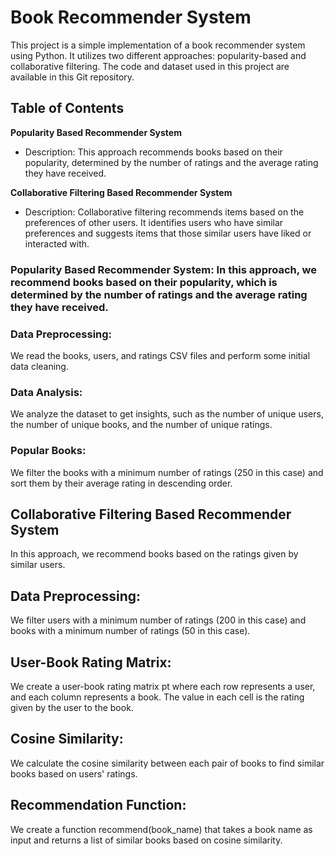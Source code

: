 # Book Recommender System 
This project is a simple implementation of a book recommender system using Python. It utilizes two different approaches: popularity-based and collaborative filtering. The code and dataset used in this project are available in this Git repository.

## Table of Contents
**Popularity Based Recommender System**
  - Description: This approach recommends books based on their popularity, determined by the number of ratings and the average rating they have received.
  
**Collaborative Filtering Based Recommender System**
  - Description: Collaborative filtering recommends items based on the preferences of other users. It identifies users who have similar preferences and suggests items that those similar users have liked or interacted with.
### Popularity Based Recommender System: In this approach, we recommend books based on their popularity, which is determined by the number of ratings and the average rating they have received.

### Data Preprocessing: 
We read the books, users, and ratings CSV files and perform some initial data cleaning.
### Data Analysis:
We analyze the dataset to get insights, such as the number of unique users, the number of unique books, and the number of unique ratings.
### Popular Books:
We filter the books with a minimum number of ratings (250 in this case) and sort them by their average rating in descending order.
## Collaborative Filtering Based Recommender System
In this approach, we recommend books based on the ratings given by similar users.

## Data Preprocessing: 
We filter users with a minimum number of ratings (200 in this case) and books with a minimum number of ratings (50 in this case).
## User-Book Rating Matrix:
We create a user-book rating matrix pt where each row represents a user, and each column represents a book. The value in each cell is the rating given by the user to the book.
## Cosine Similarity: 
We calculate the cosine similarity between each pair of books to find similar books based on users' ratings.
## Recommendation Function:  
We create a function recommend(book_name) that takes a book name as input and returns a list of similar books based on cosine similarity.
